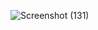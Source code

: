![Screenshot (131)](https://github.com/ajinkyamhetre81/flutter_feedback_bot/assets/114176664/7c701233-a8f5-498a-8c9f-e2de26c920d1)
